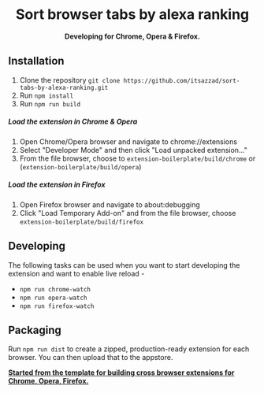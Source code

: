 <div align="center">
  <h1>
    Sort browser tabs by alexa ranking  
  </h1>
  <p>
    <strong>Developing for Chrome, Opera & Firefox.</strong>
  </p>
</div>

## Installation
1. Clone the repository `git clone https://github.com/itsazzad/sort-tabs-by-alexa-ranking.git`
2. Run `npm install`
3. Run `npm run build`


##### Load the extension in Chrome & Opera
1. Open Chrome/Opera browser and navigate to chrome://extensions
2. Select "Developer Mode" and then click "Load unpacked extension..."
3. From the file browser, choose to `extension-boilerplate/build/chrome` or (`extension-boilerplate/build/opera`)


##### Load the extension in Firefox
1. Open Firefox browser and navigate to about:debugging
2. Click "Load Temporary Add-on" and from the file browser, choose `extension-boilerplate/build/firefox`


## Developing
The following tasks can be used when you want to start developing the extension and want to enable live reload - 

- `npm run chrome-watch`
- `npm run opera-watch`
- `npm run firefox-watch`


## Packaging
Run `npm run dist` to create a zipped, production-ready extension for each browser. You can then upload that to the appstore.


[**Started from the template for building cross browser extensions for Chrome, Opera, Firefox.**](https://github.com/itsazzad/sort-tabs-by-alexa-ranking)
